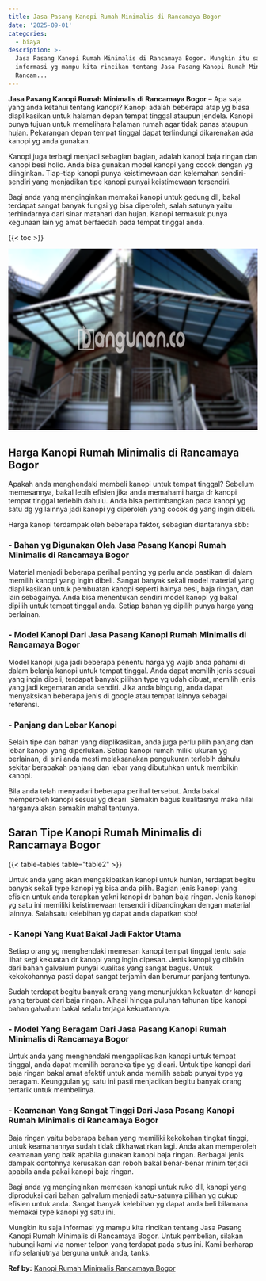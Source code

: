 ```yaml
---
title: Jasa Pasang Kanopi Rumah Minimalis di Rancamaya Bogor
date: '2025-09-01'
categories:
  - biaya
description: >-
  Jasa Pasang Kanopi Rumah Minimalis di Rancamaya Bogor. Mungkin itu saja
  informasi yg mampu kita rincikan tentang Jasa Pasang Kanopi Rumah Minimalis di
  Rancam...
---
```


**Jasa Pasang Kanopi Rumah Minimalis di Rancamaya Bogor** – Apa saja yang anda ketahui tentang kanopi? Kanopi adalah beberapa atap yg biasa diaplikasikan untuk halaman depan tempat tinggal ataupun jendela. Kanopi punya tujuan untuk memelihara halaman rumah agar tidak panas ataupun hujan. Pekarangan depan tempat tinggal dapat terlindungi dikarenakan ada kanopi yg anda gunakan.

Kanopi juga terbagi menjadi sebagian bagian, adalah kanopi baja ringan dan kanopi besi hollo. Anda bisa gunakan model kanopi yang cocok dengan yg diinginkan. Tiap-tiap kanopi punya keistimewaan dan kelemahan sendiri-sendiri yang menjadikan tipe kanopi punyai keistimewaan tersendiri.

Bagi anda yang menginginkan memakai kanopi untuk gedung dll, bakal terdapat sangat banyak fungsi yg bisa diperoleh, salah satunya yaitu terhindarnya dari sinar matahari dan hujan. Kanopi termasuk punya kegunaan lain yg amat berfaedah pada tempat tinggal anda.

{{< toc >}}

![Jasa Pasang Kanopi Rumah Minimalis di Rancamaya Bogor](/images/harga-kanopi-minimalis-14.png)

## Harga Kanopi Rumah Minimalis di Rancamaya Bogor

Apakah anda menghendaki membeli kanopi untuk tempat tinggal? Sebelum memesannya, bakal lebih efisien jika anda memahami harga dr kanopi tempat tinggal terlebih dahulu. Anda bisa pertimbangkan pada kanopi yg satu dg yg lainnya jadi kanopi yg diperoleh yang cocok dg yang ingin dibeli.

Harga kanopi terdampak oleh beberapa faktor, sebagian diantaranya sbb:

### \- Bahan yg Digunakan Oleh Jasa Pasang Kanopi Rumah Minimalis di Rancamaya Bogor

Material menjadi beberapa perihal penting yg perlu anda pastikan di dalam memilih kanopi yang ingin dibeli. Sangat banyak sekali model material yang diaplikasikan untuk pembuatan kanopi seperti halnya besi, baja ringan, dan lain sebagainya. Anda bisa menentukan sendiri model kanopi yg bakal dipilih untuk tempat tinggal anda. Setiap bahan yg dipilih punya harga yang berlainan.

### \- Model Kanopi Dari Jasa Pasang Kanopi Rumah Minimalis di Rancamaya Bogor

Model kanopi juga jadi beberapa penentu harga yg wajib anda pahami di dalam belanja kanopi untuk tempat tinggal. Anda dapat memilih jenis sesuai yang ingin dibeli, terdapat banyak pilihan type yg udah dibuat, memilih jenis yang jadi kegemaran anda sendiri. Jika anda bingung, anda dapat menyaksikan beberapa jenis di google atau tempat lainnya sebagai referensi.

### \- Panjang dan Lebar Kanopi

Selain tipe dan bahan yang diaplikasikan, anda juga perlu pilih panjang dan lebar kanopi yang diperlukan. Setiap kanopi rumah miliki ukuran yg berlainan, di sini anda mesti melaksanakan pengukuran terlebih dahulu sekitar berapakah panjang dan lebar yang dibutuhkan untuk membikin kanopi.

Bila anda telah menyadari beberapa perihal tersebut. Anda bakal memperoleh kanopi sesuai yg dicari. Semakin bagus kualitasnya maka nilai harganya akan semakin mahal tentunya.

## Saran Tipe Kanopi Rumah Minimalis di Rancamaya Bogor

{{< table-tables table="table2" >}}

Untuk anda yang akan mengakibatkan kanopi untuk hunian, terdapat begitu banyak sekali type kanopi yg bisa anda pilih. Bagian jenis kanopi yang efisien untuk anda terapkan yakni kanopi dr bahan baja ringan. Jenis kanopi yg satu ini memiliki keistimewaan tersendiri dibandingkan dengan material lainnya. Salahsatu kelebihan yg dapat anda dapatkan sbb!

### \- Kanopi Yang Kuat Bakal Jadi Faktor Utama

Setiap orang yg menghendaki memesan kanopi tempat tinggal tentu saja lihat segi kekuatan dr kanopi yang ingin dipesan. Jenis kanopi yg dibikin dari bahan galvalum punyai kualitas yang sangat bagus. Untuk kekokohannya pasti dapat sangat terjamin dan berumur panjang tentunya.

Sudah terdapat begitu banyak orang yang menunjukkan kekuatan dr kanopi yang terbuat dari baja ringan. Alhasil hingga puluhan tahunan tipe kanopi bahan galvalum bakal selalu terjaga kekuatannya.

### \- Model Yang Beragam Dari Jasa Pasang Kanopi Rumah Minimalis di Rancamaya Bogor

Untuk anda yang menghendaki mengaplikasikan kanopi untuk tempat tinggal, anda dapat memilih beraneka tipe yg dicari. Untuk tipe kanopi dari baja ringan bakal amat efektif untuk anda memilih sebab punyai type yg beragam. Keunggulan yg satu ini pasti menjadikan begitu banyak orang tertarik untuk membelinya.

### \- Keamanan Yang Sangat Tinggi Dari Jasa Pasang Kanopi Rumah Minimalis di Rancamaya Bogor

Baja ringan yaitu beberapa bahan yang memiliki kekokohan tingkat tinggi, untuk keamanannya sudah tidak dikhawatirkan lagi. Anda akan memperoleh keamanan yang baik apabila gunakan kanopi baja ringan. Berbagai jenis dampak contohnya kerusakan dan roboh bakal benar-benar minim terjadi apabila anda pakai kanopi baja ringan.

Bagi anda yg menginginkan memesan kanopi untuk ruko dll, kanopi yang diproduksi dari bahan galvalum menjadi satu-satunya pilihan yg cukup efisien untuk anda. Sangat banyak kelebihan yg dapat anda beli bilamana memakai type kanopi yg satu ini.

Mungkin itu saja informasi yg mampu kita rincikan tentang Jasa Pasang Kanopi Rumah Minimalis di Rancamaya Bogor. Untuk pembelian, silakan hubungi kami via nomer telpon yang terdapat pada situs ini. Kami berharap info selanjutnya berguna untuk anda, tanks.

**Ref by:**  [Kanopi Rumah Minimalis Rancamaya Bogor](https://id.wikipedia.org/wiki/Kanopi)
